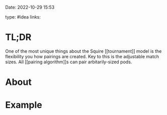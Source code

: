 Date: 2022-10-29 15:53

type: #idea
links: 

# TL;DR
One of the most unique things about the Squire [[tournament]] model is the flexibility you how pairings are created. Key to this is the adjustable match sizes. All [[pairing algorithm]]s can pair arbitarily-sized pods.

# About


# Example


